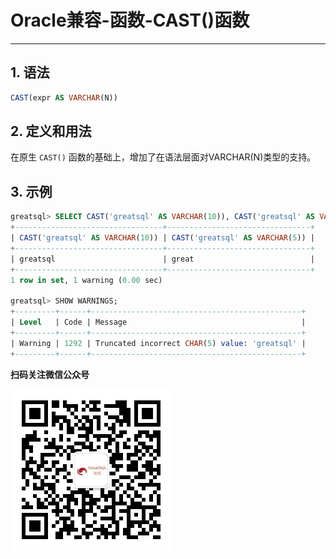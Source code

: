 # Oracle兼容-函数-CAST()函数
---


## 1. 语法

```sql
CAST(expr AS VARCHAR(N))
```

## 2. 定义和用法
在原生 `CAST()` 函数的基础上，增加了在语法层面对VARCHAR(N)类型的支持。

## 3. 示例

```sql
greatsql> SELECT CAST('greatsql' AS VARCHAR(10)), CAST('greatsql' AS VARCHAR(5));
+---------------------------------+--------------------------------+
| CAST('greatsql' AS VARCHAR(10)) | CAST('greatsql' AS VARCHAR(5)) |
+---------------------------------+--------------------------------+
| greatsql                        | great                          |
+---------------------------------+--------------------------------+
1 row in set, 1 warning (0.00 sec)

greatsql> SHOW WARNINGS;
+---------+------+-----------------------------------------------+
| Level   | Code | Message                                       |
+---------+------+-----------------------------------------------+
| Warning | 1292 | Truncated incorrect CHAR(5) value: 'greatsql' |
+---------+------+-----------------------------------------------+
```




**扫码关注微信公众号**

![greatsql-wx](../../greatsql-wx.jpg)
